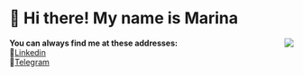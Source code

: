# 👋 Hi there! My name is Marina

 <p><img src="http://www.jebriggs.com/php/webswinglogo.png"  align="right">  
 
   **You can always find me at these addresses:**
<br>💼[Linkedin][1]</br>
📱[Telegram][2]

[1]: https://www.linkedin.com/in/bmv-2302/        "My Linkedin Page"
[2]: https://t.me/prostyVozhyk            "My Telegram Page"

</p>
